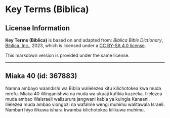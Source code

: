 # Key Terms (Biblica)

## License Information

**Key Terms (Biblica)** is based on and adapted from: _Biblica Bible Dictionary_, [Biblica, Inc.](https://www.biblica.com/), 2023, which is licensed under a [CC BY-SA 4.0 license](https://creativecommons.org/licenses/by-sa/4.0/legalcode.en).

This markdown version is provided under the same license.



--------------------------------

## Miaka 40 (id: 367883)

Namna ambayo waandishi wa Biblia walielezea kitu kilichotokea kwa muda mrefu. Miaka 40 ililinganishwa na muda wa ukuaji kufikia kuzeeka. Ilielezea muda ambao Waisraeli walizurura jangwani kabla ya kuingia Kanaani. Ilielezea muda ambao viongozi na wafalme wengi muhimu walitawala Israeli. Nambari hiyo ilikuwa ishara kwamba kilichotokea kilikuwa muhimu.


